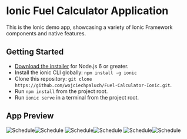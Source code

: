 # Ionic Fuel Calculator Application

This is the Ionic demo app, showcasing a variety of Ionic Framework components and native features.

## Getting Started

* [Download the installer](https://nodejs.org/) for Node.js 6 or greater.
* Install the ionic CLI globally: `npm install -g ionic`
* Clone this repository: `git clone https://github.com/wojciechpaluch/Fuel-Calculator-Ionic.git`.
* Run `npm install` from the project root.
* Run `ionic serve` in a terminal from the project root.

## App Preview

<img src="resources/screenshots/1.jpg" alt="Schedule"><img src="resources/screenshots/1.1.jpg" alt="Schedule">
<img src="resources/screenshots/2.jpg" alt="Schedule"><img src="resources/screenshots/3.jpg" alt="Schedule">
<img src="resources/screenshots/4.jpg" alt="Schedule"><img src="resources/screenshots/5.jpg" alt="Schedule">

